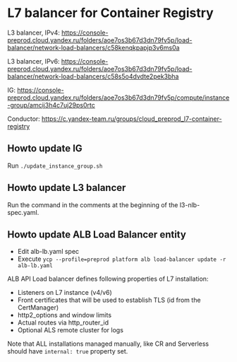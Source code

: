 # L7 balancer for Container Registry

L3 balancer, IPv4: https://console-preprod.cloud.yandex.ru/folders/aoe7os3b67d3dn79fv5p/load-balancer/network-load-balancers/c58kenqkpapjp3v6ms0a

L3 balancer, IPv6: https://console-preprod.cloud.yandex.ru/folders/aoe7os3b67d3dn79fv5p/load-balancer/network-load-balancers/c58s5o4dvdte2pek3bha

IG: https://console-preprod.cloud.yandex.ru/folders/aoe7os3b67d3dn79fv5p/compute/instance-group/amcij3h4c7uj29ps0rtc

Conductor: https://c.yandex-team.ru/groups/cloud_preprod_l7-container-registry

## Howto update IG

Run `./update_instance_group.sh`

## Howto update L3 balancer

Run the command in the comments at the beginning of the l3-nlb-spec.yaml.

## Howto update ALB Load Balancer entity
- Edit alb-lb.yaml spec
- Execute `ycp --profile=preprod platform alb load-balancer update -r alb-lb.yaml`

ALB API Load balancer defines following properties of L7 installation:
- Listeners on L7 instance (v4/v6)
- Front certificates that will be used to establish TLS (id from the CertManager)
- http2_options and window limits
- Actual routes via http_router_id
- Optional ALS remote cluster for logs

Note that ALL installations managed manually, like CR and Serverless should have
`internal: true` property set.
